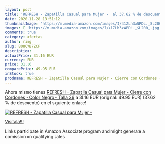 ```yaml
---
layout: post
title: 'REFRESH - Zapatilla Casual para Mujer -  al 37.62 % de descuento'
date: 2020-11-28 13:51:12
thumbnailImage: 'https://m.media-amazon.com/images/I/41ZLh3xWPDL._SL200_.jpg'
images: [ 'https://m.media-amazon.com/images/I/41ZLh3xWPDL._SL200_.jpg' ]
comments: true
category: ofertas
author: ring
slug: B08CVB7ZCP
description:
actualPrice: 31.16 EUR
currency: EUR
price: 31.16
comparePrice: 49.95 EUR
inStock: true
prodname: REFRESH - Zapatilla Casual para Mujer - Cierre con Cordones - Color Negro - Talla 36
---
```


Ahora mismo tienes [REFRESH - Zapatilla Casual para Mujer - Cierre con Cordones - Color Negro - Talla 36](https://www.amazon.es/dp/B08CVB7ZCP/?tag=tolees-21) a 31.16 EUR (original: 49.95 EUR) (37.62 %  de descuento) en el siguiente enlace!

[![REFRESH - Zapatilla Casual para Mujer - ](https://m.media-amazon.com/images/I/41ZLh3xWPDL._SL200_.jpg)](https://www.amazon.es/dp/B08CVB7ZCP/?tag=tolees-21)

[Visítala!!!](https://www.amazon.es/dp/B08CVB7ZCP/?tag=tolees-21)

Links participate in Amazon Associate program and might generate a comission on qualifying sales
